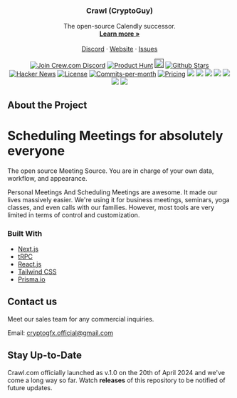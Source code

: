 <!-- PROJECT LOGO -->
<p align="center">
  <h3 align="center">Crawl (CryptoGuy)</h3>

  <p align="center">
    The open-source Calendly successor.
    <br />
    <a href="https://kingscord-official.vercel.app/"><strong>Learn more »</strong></a>
    <br />
    <br />
    <a href="https://discord.gg/BgeGHvydwM">Discord</a>
    ·
    <a href="https://kingscord-official.vercel.app/">Website</a>
    ·
    <a href="https://github.com/CryptoGuyDev/kingscord/issues">Issues</a>
  </p>
</p>

<p align="center">
   <a href="https://discord.gg/BgeGHvydwM"><img src="https://img.shields.io/badge/Discord-go.cal.com%2Fdiscord-%234A154B" alt="Join Crew.com Discord"></a>
   <a href=""><img src="https://img.shields.io/badge/Product%20Hunt-%231%20Product%20of%20the%20Month-%23DA552E" alt="Product Hunt"></a>
   <a href=""><img height="20px" src="https://betteruptime.com/status-badges/v1/monitor/a9kf.svg" alt="Uptime"></a>
   <a href=""><img src="https://img.shields.io/github/stars/calcom/cal.com" alt="Github Stars"></a>
   <a href=""><img src="https://img.shields.io/badge/Hacker%20News-%231-%23FF6600" alt="Hacker News"></a>
   <a href=""><img src="https://img.shields.io/badge/license-AGPLv3-purple" alt="License"></a>
   <a href=""><img src="https://img.shields.io/github/commit-activity/m/calcom/cal.com" alt="Commits-per-month"></a>
   <a href=""><img src="https://img.shields.io/badge/Pricing-Free-brightgreen" alt="Pricing"></a>
   <a href=""><img src="https://img.shields.io/docker/pulls/calendso/calendso"></a>
   <a href=""><img src="https://img.shields.io/twitch/status/calcomtv?style=flat"></a>
   <a href=""><img src="https://img.shields.io/badge/Help%20Wanted-Contribute-blue"></a>
   <a href=""><img src="https://img.shields.io/badge/Figma-Design%20System-blueviolet"></a>
   <a href=""><img src="https://img.shields.io/badge/translations-contribute-brightgreen" /></a>
   <a href=""><img src="https://img.shields.io/badge/Contributor%20Covenant-1.4-purple" /></a>
   <a href=""><img src="https://img.shields.io/endpoint?url=https%3A%2F%2Fconsole.algora.io%2Fapi%2Fshields%2Fcal%2Fbounties%3Fstatus%3Dopen" /></a>
</p>

<!-- ABOUT THE PROJECT -->

## About the Project

# Scheduling Meetings for absolutely everyone

The open source Meeting Source. You are in charge
of your own data, workflow, and appearance.

Personal Meetings And Scheduling Meetings are awesome. It made our lives massively easier. We're using it for business meetings, seminars, yoga classes, and even calls with our families. However, most tools are very limited in terms of control and customization.

### Built With

- [Next.js](https://nextjs.org/)
- [tRPC](https://trpc.io/)
- [React.js](https://reactjs.org/)
- [Tailwind CSS](https://tailwindcss.com/)
- [Prisma.io](https://prisma.io/)

## Contact us

Meet our sales team for any commercial inquiries.

Email: cryptogfx.official@gmail.com

## Stay Up-to-Date

Crawl.com officially launched as v.1.0 on the 20th of April 2024 and we've come a long way so far. Watch **releases** of this repository to be notified of future updates.
